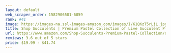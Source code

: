 ```yaml
---
layout: default 
﻿web_scraper_order: 1582906581-6059
rank: #41
image: https://images-na.ssl-images-amazon.com/images/I/61QKzT5rLjL.jpg
title: Shop Succulents | Premium Pastel Collection of Live Succulent Plants in Gift Box, Hand Selected…
url: https://www.amazon.com/Shop-Succulents-Premium-Pastel-Collection/dp/B07KXLXWXV/ref=zg_mw_lawn-garden_41?_encoding=UTF8&psc=1&refRID=76Z90TQYXV7BQTWF8V4S
reviews: 3.6 out of 5 stars
price: $19.99 - $41.74
---
```


